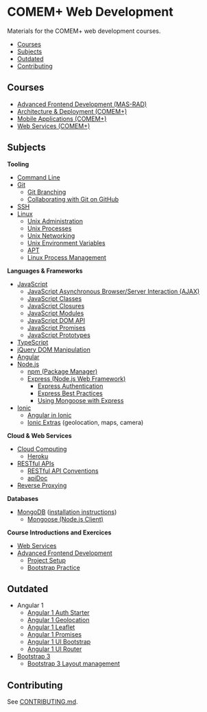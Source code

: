 # COMEM+ Web Development

Materials for the COMEM+ web development courses.

<!-- START doctoc generated TOC please keep comment here to allow auto update -->
<!-- DON'T EDIT THIS SECTION, INSTEAD RE-RUN doctoc TO UPDATE -->


- [Courses](#courses)
- [Subjects](#subjects)
- [Outdated](#outdated)
- [Contributing](#contributing)

<!-- END doctoc generated TOC please keep comment here to allow auto update -->



## Courses

* [Advanced Frontend Development (MAS-RAD)](https://github.com/MediaComem/comem-masrad-dfa)
* [Architecture & Deployment (COMEM+)](https://github.com/MediaComem/comem-archidep)
* [Mobile Applications (COMEM+)](https://github.com/MediaComem/comem-appmob)
* [Web Services (COMEM+)](https://github.com/MediaComem/comem-webserv)



## Subjects

**Tooling**

* [Command Line](subjects/cli/)
* [Git](subjects/git/)
  * [Git Branching](subjects/git-branching/)
  * [Collaborating with Git on GitHub](subjects/git-collaborating/)
* [SSH](subjects/ssh/)
* [Linux](subjects/linux/)
  * [Unix Administration](subjects/unix-admin/)
  * [Unix Processes](subjects/unix-processes/)
  * [Unix Networking](subjects/unix-networking/)
  * [Unix Environment Variables](subjects/unix-env-vars/)
  * [APT](subjects/apt/)
  * [Linux Process Management](subjects/linux-process-management/)

**Languages & Frameworks**

* [JavaScript](subjects/js/)
  * [JavaScript Asynchronous Browser/Server Interaction (AJAX)](subjects/js-ajax/)
  * [JavaScript Classes](subjects/js-classes/)
  * [JavaScript Closures](subjects/js-closures/)
  * [JavaScript Modules](subjects/js-modules/)
  * [JavaScript DOM API](subjects/js-dom/)
  * [JavaScript Promises](subjects/js-promises/)
  * [JavaScript Prototypes](subjects/js-prototypes/)
* [TypeScript](subjects/ts/)
* [jQuery DOM Manipulation](subjects/jquery-dom)
* [Angular](subjects/angular/)
* [Node.js](subjects/node/)
  * [npm (Package Manager)](subjects/npm/)
  * [Express (Node.js Web Framework)](subjects/express/)
    * [Express Authentication](subjects/express-auth/)
    * [Express Best Practices](subjects/express-best-practices/)
    * [Using Mongoose with Express](subjects/express-mongoose/)
* [Ionic](subjects/ionic/)
  * [Angular in Ionic](subjects/ionic-angular/)
  * [Ionic Extras](subjects/ionic-extras/) (geolocation, maps, camera)

**Cloud & Web Services**

* [Cloud Computing](subjects/cloud/)
  * [Heroku](subjects/heroku/)
* [RESTful APIs](subjects/rest/)
  * [RESTful API Conventions](subjects/rest-conventions/)
  * [apiDoc](subjects/apidoc/)
* [Reverse Proxying](subjects/reverse-proxy)

**Databases**

* [MongoDB](subjects/mongodb/) ([installation instructions](subjects/mongodb/install/))
  * [Mongoose (Node.js Client)](subjects/mongoose/)

**Course Introductions and Exercices**

* [Web Services](subjects/webserv-course/)
* [Advanced Frontend Development](subjects/masrad-intro)
  * [Project Setup](subjects/masrad-project-setup)
  * [Bootstrap Practice](subjects/masrad-bootstrap-practice)



## Outdated

* Angular 1
  * [Angular 1 Auth Starter](subjects/angular-auth-starter/)
  * [Angular 1 Geolocation](subjects/angular-geolocation)
  * [Angular 1 Leaflet](subjects/angular-leaflet)
  * [Angular 1 Promises](subjects/angular-promises/)
  * [Angular 1 UI Bootstrap](subjects/angular-ui-bootstrap/)
  * [Angular 1 UI Router](subjects/angular-ui-router/)
* [Bootstrap 3](subjects/bootstrap)
  * [Bootstrap 3 Layout management](subjects/bootstrap-layout-management)



## Contributing

See [CONTRIBUTING.md][contributing].



[contributing]: CONTRIBUTING.md
